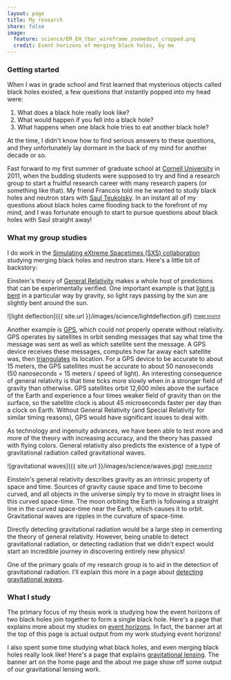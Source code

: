 ```yaml
---
layout: page
title: My research
share: false
image:
  feature: science/EM_EH_tbar_wireframe_zoomedout_cropped.png
  credit: Event horizons of merging black holes, by me
---
```


### Getting started

When I was in grade school and first learned that mysterious objects called
black holes existed, a few
questions that instantly popped into my head were:

1. What does a black hole really look like?
2. What would happen if you fell into a black hole?
3. What happens when one black hole tries to eat another black hole?

At the time, I didn't know how to find serious
answers to these questions,
and they unfortunately lay dormant in the back of my mind for another decade
or so.

Fast forward to my first summer of graduate school at
[Cornell University](http://www.cornell.edu/) in 2011, when the budding students
were supposed to try and find a research group to start a fruitful research
career with many research papers (or something like that).
My friend Francois told me he wanted to study black holes and neutron stars
with
[Saul Teukolsky](http://astro.cornell.edu/members/saul-a-teukolsky.html).
In an instant all of my questions about black holes came flooding back to the
forefront of my mind, and I was fortunate enough to start to pursue
questions about black holes with Saul straight away!

### What my group studies

I do work in the
[Simulating eXtreme Spacetimes (SXS) collaboration](http://www.black-holes.org/)
studying merging black holes and neutron stars.
Here's a little bit of backstory:

Einstein's theory of
[General Relativity](https://en.wikipedia.org/wiki/General_relativity)
makes a whole host of predictions that can be experimentally verified.
One important example is that
[light is bent](https://en.wikipedia.org/wiki/General_relativity#Light_deflection_and_gravitational_time_delay)
in a particular way by gravity,
so light rays passing by the sun are slightly bent around the sun.

![light deflection]({{ site.url }}/images/science/lightdeflection.gif)
<sub><sup>[image source](http://www.einstein-online.info/spotlights/light_deflection)</sup></sub>

Another example is [GPS](https://en.wikipedia.org/wiki/Global_Positioning_System), which could not
properly operate without relativity.
GPS operates by satellites in orbit
sending messages that say what time the message was
sent as well as which satellite sent the message.
A GPS device receives these messages, computes how far away each satellite was, then
[triangulates](https://en.wikipedia.org/wiki/Triangulation) its location.
For a GPS device to be accurate to about 15 meters, the GPS satellites must be
accurate to about 50 nanoseconds (50 nanoseconds = 15 meters / speed of light).
An interesting consequence of general relativity is that time ticks more slowly
when in a stronger field of gravity than otherwise.
GPS satellites orbit 12,600 miles above the surface of the Earth and experience a
four times weaker field of gravity than on the surface, so the satellite clock
is about 45 microseconds faster per day than a clock on Earth.
Without General Relativity (and Special Relativity for similar timing reasons),
GPS would have significant issues to deal with.

As technology and ingenuity advances, we have been able to test more and
more of the theory with increasing accuracy, and the theory has passed with flying
colors.
General relativity also predicts the existence of
a type of gravitational radiation called gravitational waves.

![gravitational waves]({{ site.url }}/images/science/waves.jpg)
<sub><sup>[image source](http://www.space.com/)</sup></sub>

Einstein's general relativity describes gravity
as an intrinsic property of space and time.
Sources of gravity cause space and time to become
curved, and all objects in the universe simply try to move in straight lines
in this curved space-time.
The moon orbiting the Earth is following a straight
line in the curved space-time near the Earth, which
causes it to orbit.
Gravitational waves are ripples in the curvature of
space-time.

Directly detecting gravitational radiation would
be a large step in cementing the theory of general
relativity.
However, being unable to detect gravitational radiation, or detecting
radiation that we didn't expect would start an incredible journey
in discovering entirely new physics!

One of the primary goals of my research group is to aid in the detection
of gravitational radiation.
I'll explain this more in a page about
[detecting gravitational waves]({{site.url}}/research/gravitational-waves.html).


### What I study

The primary focus of my thesis work is studying how the event horizons of two black
holes join together to form a single black hole.
Here's a page that explains more about my studies
on [event horizons]({{site.url}}/research/event-horizons.html).
In fact, the banner art at the top of this page is
actual output from my work studying event horizons!

I also spent some time studying what black holes, and
even merging black holes really look like!
Here's a page that explains [gravitational lensing]({{site.url}}/research/lensing.html).
The banner art on the home page and the about me page show off some output
of our gravitational lensing work.
